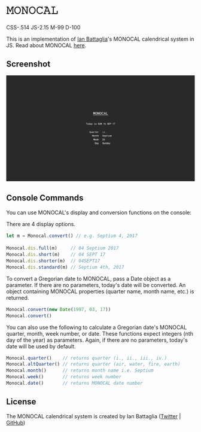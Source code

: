 # &#120444;&#120446;&#120445;&#120446;&#120434;&#120432;&#120443;
CSS-.514 JS-2.15 M-99 D-100

This is an implementation of [Ian Battaglia](https://twitter.com/IanJBattaglia)'s MONOCAL calendrical system in JS. Read about MONOCAL [here](https://monochromatic.co/metachromatic/hub/2017/1/16/monocal-1).

## Screenshot
![MONOCAL](/img/MONOCAL.PNG)

## Console Commands
You can use MONOCAL's display and conversion functions on the console:

There are 4 display options.

```javascript
let m = Monocal.convert() // e.g. Septium 4, 2017

Monocal.dis.full(m)     // 04 Septium 2017
Monocal.dis.short(m)    // 04 SEPT 17
Monocal.dis.shorter(m)  // 04SEPT17
Monocal.dis.standard(m) // Septium 4th, 2017
```

To convert a Gregorian date to MONOCAL, pass a Date object as a parameter. If there are no parameters, today's date will be converted. An object containing MONOCAL properties (quarter name, month name, etc.) is returned.

```javascript
Monocal.convert(new Date(1997, 03, 17))
Monocal.convert()
```

You can also use the following to calculate a Gregorian date's MONOCAL quarter, month, week number, or date. These functions expect integers (nth day of the year) as parameters. Again, if there are no parameters, today's date will be used by default.

```javascript
Monocal.quarter()    // returns quarter (i., ii., iii., iv.)
Monocal.altQuarter() // returns quarter (air, water, fire, earth)
Monocal.month()      // returns month name i.e. Septium
Monocal.week()       // returns week number
Monocal.date()       // returns MONOCAL date number
```

## License
The MONOCAL calendrical system is created by Ian Battaglia ([Twitter](https://twitter.com/IanJBattaglia) | [GitHub](https://github.com/MoreThanLuck))
